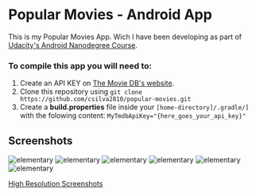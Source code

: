 # Popular Movies - Android App

This is my Popular Movies App. Wich I have been developing as part of [Udacity's Android Nanodegree Course](https://www.udacity.com/course/android-developer-nanodegree-by-google--nd801).

### To compile this app you will need to: 
1. Create an API KEY on [The Movie DB's website](https://www.themoviedb.org/documentation/api).
2. Clone this repository using `git clone https://github.com/csilva2810/popular-movies.git`
3. Create a **build.properties** file inside your `[home-directory]/.gradle/]` with the folowing content: `MyTmdbApiKey="{here_goes_your_api_key}"`

## Screenshots

![elementary](https://raw.githubusercontent.com/csilva2810/popular-movies/master/demo/pop01.png)
![elementary](https://raw.githubusercontent.com/csilva2810/popular-movies/master/demo/pop02.png)
![elementary](https://raw.githubusercontent.com/csilva2810/popular-movies/master/demo/pop03.png)
![elementary](https://raw.githubusercontent.com/csilva2810/popular-movies/master/demo/pop04.png)
![elementary](https://raw.githubusercontent.com/csilva2810/popular-movies/master/demo/pop05.png)
![elementary](https://raw.githubusercontent.com/csilva2810/popular-movies/master/demo/pop06.png)

[High Resolution Screenshots](https://drive.google.com/open?id=0B6V59wvTTzyWYXBObS1ESWp1WEk)
